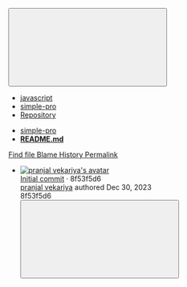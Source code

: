 








<!DOCTYPE html>
<html class="ui-light-gray with-top-bar " lang="en">
<head prefix="og: http://ogp.me/ns#">
<meta charset="utf-8">
<meta content="IE=edge" http-equiv="X-UA-Compatible">
<meta content="width=device-width, initial-scale=1" name="viewport">
<title>README.md · main · javascript / simple-pro · GitLab</title>
<script nonce="eZkh+yDtPx/Qn0kM8MxU3g==">
//<![CDATA[
window.gon={};gon.api_version="v4";gon.default_avatar_url="https://gitlab.com/assets/no_avatar-849f9c04a3a0d0cea2424ae97b27447dc64a7dbfae83c036c45b403392f0e8ba.png";gon.max_file_size=100;gon.asset_host=null;gon.webpack_public_path="/assets/webpack/";gon.relative_url_root="";gon.user_color_scheme="white";gon.markdown_surround_selection=true;gon.markdown_automatic_lists=true;gon.math_rendering_limits_enabled=true;gon.analytics_url="https://collector.prd-278964.gl-product-analytics.com";gon.analytics_id="715db59f-f350-4bfd-aef8-e7a7f0c023f0";gon.sentry_dsn="https://f5573e26de8f4293b285e556c35dfd6e@new-sentry.gitlab.net/4";gon.sentry_environment="gprd";gon.sentry_clientside_traces_sample_rate=0.05;gon.recaptcha_api_server_url="https://www.recaptcha.net/recaptcha/api.js";gon.recaptcha_sitekey="6LfAERQTAAAAAL4GYSiAMGLbcLyUIBSfPrDNJgeC";gon.gitlab_url="https://gitlab.com";gon.revision="a21f6b47dea";gon.feature_category="source_code_management";gon.gitlab_logo="/assets/gitlab_logo-2957169c8ef64c58616a1ac3f4fc626e8a35ce4eb3ed31bb0d873712f2a041a0.png";gon.secure=true;gon.sprite_icons="/assets/icons-1563760c6022424ca5187159258484be0c106b044e5e5a1b4f0be7a10cd6c90f.svg";gon.sprite_file_icons="/assets/file_icons/file_icons-7cd3d6c3b29a6d972895f36472978a4b5adb4b37f9b5d0716a380e82389f7e0e.svg";gon.emoji_sprites_css_path="/assets/emoji_sprites-e1b1ba2d7a86a445dcb1110d1b6e7dd0200ecaa993a445df77a07537dbf8f475.css";gon.gridstack_css_path="/assets/lazy_bundles/gridstack-ff1d6ec7af9347a238856714421a749ddd3be71578bfd624fe2bc7fe23f6d35b.css";gon.test_env=false;gon.disable_animations=null;gon.suggested_label_colors={"#cc338b":"Magenta-pink","#dc143c":"Crimson","#c21e56":"Rose red","#cd5b45":"Dark coral","#ed9121":"Carrot orange","#eee600":"Titanium yellow","#009966":"Green-cyan","#8fbc8f":"Dark sea green","#6699cc":"Blue-gray","#e6e6fa":"Lavender","#9400d3":"Dark violet","#330066":"Deep violet","#36454f":"Charcoal grey","#808080":"Gray"};gon.first_day_of_week=0;gon.time_display_relative=true;gon.time_display_format=0;gon.ee=true;gon.jh=false;gon.dot_com=true;gon.uf_error_prefix="UF";gon.pat_prefix="glpat-";gon.keyboard_shortcuts_enabled=true;gon.diagramsnet_url="https://embed.diagrams.net";gon.version="16.8.0-pre";gon.current_user_id=19441945;gon.current_username="pranjal-vekariya";gon.current_user_fullname="pranjal vekariya";gon.current_user_avatar_url="https://secure.gravatar.com/avatar/084126af70a058395bc7341018ad80f0?s=80\u0026d=identicon";gon.features={"usageDataApi":true,"securityAutoFix":false,"sourceEditorToolbar":false,"vscodeWebIde":true,"keyContactsManagement":true,"removeMonitorMetrics":true,"customEmoji":true,"encodingLogsTree":false,"groupUserSaml":false,"duoChatCallout":true,"blobBlameInfo":true,"highlightJsWorker":true,"explainCodeChat":false};gon.roadmap_epics_limit=1000;gon.ai={"chat":{"total_model_token":4096,"max_response_token":300,"input_content_limit":15184}};gon.subscriptions_url="https://customers.gitlab.com";gon.subscriptions_legacy_sign_in_url="https://customers.gitlab.com/customers/sign_in?legacy=true";gon.payment_form_url="https://customers.gitlab.com/payment_forms/cc_validation";gon.payment_validation_form_id="payment_method_validation";gon.licensed_features={"remoteDevelopment":true};
//]]>
</script>
<script nonce="eZkh+yDtPx/Qn0kM8MxU3g==">
//<![CDATA[
window.uploads_path = "/javascript7533051/simple-pro/uploads";



//]]>
</script>
<script nonce="eZkh+yDtPx/Qn0kM8MxU3g==">
//<![CDATA[
var gl = window.gl || {};
gl.startup_calls = {"/javascript7533051/simple-pro/-/blob/main/README.md?format=json\u0026ref_type=heads\u0026viewer=rich":{}};
gl.startup_graphql_calls = [{"query":"query getBlobInfo(\n  $projectPath: ID!\n  $filePath: String!\n  $ref: String!\n  $refType: RefType\n  $shouldFetchRawText: Boolean!\n) {\n  project(fullPath: $projectPath) {\n    __typename\n    id\n    repository {\n      __typename\n      empty\n      blobs(paths: [$filePath], ref: $ref, refType: $refType) {\n        __typename\n        nodes {\n          __typename\n          id\n          webPath\n          name\n          size\n          rawSize\n          rawTextBlob @include(if: $shouldFetchRawText)\n          fileType\n          language\n          path\n          blamePath\n          editBlobPath\n          gitpodBlobUrl\n          ideEditPath\n          forkAndEditPath\n          ideForkAndEditPath\n          codeNavigationPath\n          projectBlobPathRoot\n          forkAndViewPath\n          environmentFormattedExternalUrl\n          environmentExternalUrlForRouteMap\n          canModifyBlob\n          canCurrentUserPushToBranch\n          archived\n          storedExternally\n          externalStorage\n          externalStorageUrl\n          rawPath\n          replacePath\n          pipelineEditorPath\n          simpleViewer {\n            fileType\n            tooLarge\n            type\n            renderError\n          }\n          richViewer {\n            fileType\n            tooLarge\n            type\n            renderError\n          }\n        }\n      }\n    }\n  }\n}\n","variables":{"projectPath":"javascript7533051/simple-pro","ref":"main","refType":"HEADS","filePath":"README.md","shouldFetchRawText":false}}];

if (gl.startup_calls && window.fetch) {
  Object.keys(gl.startup_calls).forEach(apiCall => {
   gl.startup_calls[apiCall] = {
      fetchCall: fetch(apiCall, {
        // Emulate XHR for Rails AJAX request checks
        headers: {
          'X-Requested-With': 'XMLHttpRequest'
        },
        // fetch won’t send cookies in older browsers, unless you set the credentials init option.
        // We set to `same-origin` which is default value in modern browsers.
        // See https://github.com/whatwg/fetch/pull/585 for more information.
        credentials: 'same-origin'
      })
    };
  });
}
if (gl.startup_graphql_calls && window.fetch) {
  const headers = {"X-CSRF-Token":"URp68-vYpDZs6hQV9Id1imja8enhXZnv_W-T8BZs5cWj57g1c0iXV3u6ckR6G91a2ImzhdhUPOH2rjZual5GJA","x-gitlab-feature-category":"source_code_management"};
  const url = `https://gitlab.com/api/graphql`

  const opts = {
    method: "POST",
    headers: {
      "Content-Type": "application/json",
      ...headers,
    }
  };

  gl.startup_graphql_calls = gl.startup_graphql_calls.map(call => ({
    ...call,
    fetchCall: fetch(url, {
      ...opts,
      credentials: 'same-origin',
      body: JSON.stringify(call)
    })
  }))
}


//]]>
</script>

<link rel="prefetch" href="/assets/webpack/monaco.7546b41a.chunk.js">

<link rel="stylesheet" href="/assets/application-60368d072aa083a6f8e8dc7b6762a715b38d75028f86177db01a8c5abcdb7ab2.css" media="all" />
<link rel="stylesheet" href="/assets/page_bundles/tree-a5089dc5ce426c5f11ae90f6dc4a5b0be7ec204192f87d6438b0500eaf370d7c.css" media="all" /><link rel="stylesheet" href="/assets/page_bundles/projects-cc9a44858264462e84f8adf7211e8b40d69959d1fac83e72332dbca14f05bb31.css" media="all" />
<link rel="stylesheet" href="/assets/application_utilities-fae333e78367efcb57b4da3ba885d907360ec420a629cd22e8ecd5227a952c2c.css" media="all" />


<link rel="stylesheet" href="/assets/fonts-115c4704cb8c77e2fdf3fd0243eebf164e2e9b54bbab7bf6a4c14868b865ddf8.css" media="all" />
<link rel="stylesheet" href="/assets/highlight/themes/white-1b0806cb2775fab529e835804dfb351a11dd641f48d830a28b4b37882174cc0c.css" media="all" />

<script src="/assets/webpack/runtime.d374fa78.bundle.js" defer="defer" nonce="eZkh+yDtPx/Qn0kM8MxU3g=="></script>
<script src="/assets/webpack/main.4b8479e2.chunk.js" defer="defer" nonce="eZkh+yDtPx/Qn0kM8MxU3g=="></script>
<script src="/assets/webpack/tracker.98574c16.chunk.js" defer="defer" nonce="eZkh+yDtPx/Qn0kM8MxU3g=="></script>
<script src="/assets/webpack/analytics.3f7bc4c8.chunk.js" defer="defer" nonce="eZkh+yDtPx/Qn0kM8MxU3g=="></script>
<script nonce="eZkh+yDtPx/Qn0kM8MxU3g==">
//<![CDATA[
window.snowplowOptions = {"namespace":"gl","hostname":"snowplow.trx.gitlab.net","cookieDomain":".gitlab.com","appId":"gitlab","formTracking":true,"linkClickTracking":true}

gl = window.gl || {};
gl.snowplowStandardContext = {"schema":"iglu:com.gitlab/gitlab_standard/jsonschema/1-0-9","data":{"environment":"production","source":"gitlab-rails","plan":"free","extra":{},"user_id":19441945,"is_gitlab_team_member":false,"namespace_id":79906242,"project_id":53433259,"context_generated_at":"2024-01-09T14:52:01.056Z"}}
gl.snowplowPseudonymizedPageUrl = "https://gitlab.com/namespace79906242/project53433259/-/blob/:repository_path?ref_type=masked_ref_type";


//]]>
</script>
<link rel="preload" href="/assets/application_utilities-fae333e78367efcb57b4da3ba885d907360ec420a629cd22e8ecd5227a952c2c.css" as="style" type="text/css" nonce="hIS7gm20jnIDTeurfqTYDA==">
<link rel="preload" href="/assets/application-60368d072aa083a6f8e8dc7b6762a715b38d75028f86177db01a8c5abcdb7ab2.css" as="style" type="text/css" nonce="hIS7gm20jnIDTeurfqTYDA==">
<link rel="preload" href="/assets/highlight/themes/white-1b0806cb2775fab529e835804dfb351a11dd641f48d830a28b4b37882174cc0c.css" as="style" type="text/css" nonce="hIS7gm20jnIDTeurfqTYDA==">
<link crossorigin="" href="https://snowplow.trx.gitlab.net" rel="preconnect">
<link as="font" crossorigin="" href="/assets/gitlab-sans/GitLabSans-1e0a5107ea3bbd4be93e8ad2c503467e43166cd37e4293570b490e0812ede98b.woff2" rel="preload">
<link as="font" crossorigin="" href="/assets/gitlab-sans/GitLabSans-Italic-38eaf1a569a54ab28c58b92a4a8de3afb96b6ebc250cf372003a7b38151848cc.woff2" rel="preload">
<link as="font" crossorigin="" href="/assets/gitlab-mono/GitLabMono-08d2c5e8ff8fd3d2d6ec55bc7713380f8981c35f9d2df14e12b835464d6e8f23.woff2" rel="preload">
<link as="font" crossorigin="" href="/assets/gitlab-mono/GitLabMono-Italic-38e58d8df29485a20c550da1d0111e2c2169f6dcbcf894f2cd3afbdd97bcc588.woff2" rel="preload">
<link rel="preload" href="/assets/fonts-115c4704cb8c77e2fdf3fd0243eebf164e2e9b54bbab7bf6a4c14868b865ddf8.css" as="style" type="text/css" nonce="hIS7gm20jnIDTeurfqTYDA==">



<script src="/assets/webpack/sentry.c572f3c5.chunk.js" defer="defer" nonce="eZkh+yDtPx/Qn0kM8MxU3g=="></script>


<script src="/assets/webpack/commons-pages.search.show-super_sidebar.ca7df1db.chunk.js" defer="defer" nonce="eZkh+yDtPx/Qn0kM8MxU3g=="></script>
<script src="/assets/webpack/super_sidebar.8a26f87e.chunk.js" defer="defer" nonce="eZkh+yDtPx/Qn0kM8MxU3g=="></script>
<script src="/assets/webpack/commons-pages.groups.boards-pages.groups.details-pages.groups.epic_boards-pages.groups.show-pages.gr-7ebda2ba.cae91ccc.chunk.js" defer="defer" nonce="eZkh+yDtPx/Qn0kM8MxU3g=="></script>
<script src="/assets/webpack/commons-pages.admin.runners.show-pages.clusters.agents.dashboard-pages.explore.catalog-pages.groups.-bd0c1c0d.9eaa870f.chunk.js" defer="defer" nonce="eZkh+yDtPx/Qn0kM8MxU3g=="></script>
<script src="/assets/webpack/commons-pages.groups.security.policies.edit-pages.groups.security.policies.new-pages.projects.blob.s-b77fad0c.0a2a2be1.chunk.js" defer="defer" nonce="eZkh+yDtPx/Qn0kM8MxU3g=="></script>
<script src="/assets/webpack/commons-pages.admin.subscriptions.show-pages.groups.security.policies.edit-pages.groups.security.pol-6bfecbfa.51cf7905.chunk.js" defer="defer" nonce="eZkh+yDtPx/Qn0kM8MxU3g=="></script>
<script src="/assets/webpack/104.a9e833c0.chunk.js" defer="defer" nonce="eZkh+yDtPx/Qn0kM8MxU3g=="></script>
<script src="/assets/webpack/commons-pages.projects.blob.show-pages.projects.show-pages.projects.snippets.show-pages.projects.tre-c684fcf6.a173be16.chunk.js" defer="defer" nonce="eZkh+yDtPx/Qn0kM8MxU3g=="></script>
<script src="/assets/webpack/125.f116f670.chunk.js" defer="defer" nonce="eZkh+yDtPx/Qn0kM8MxU3g=="></script>
<script src="/assets/webpack/commons-pages.groups.show-pages.projects.blob.show-pages.projects.show-pages.projects.tree.show.a7d80974.chunk.js" defer="defer" nonce="eZkh+yDtPx/Qn0kM8MxU3g=="></script>
<script src="/assets/webpack/commons-pages.projects.blob.show-pages.projects.show-pages.projects.tree.show.e3c2c32c.chunk.js" defer="defer" nonce="eZkh+yDtPx/Qn0kM8MxU3g=="></script>
<script src="/assets/webpack/commons-pages.projects.blob.show-pages.projects.tree.show-treeList.8954180d.chunk.js" defer="defer" nonce="eZkh+yDtPx/Qn0kM8MxU3g=="></script>
<script src="/assets/webpack/pages.projects.blob.show.ed261b2a.chunk.js" defer="defer" nonce="eZkh+yDtPx/Qn0kM8MxU3g=="></script>
<meta content="object" property="og:type">
<meta content="GitLab" property="og:site_name">
<meta content="README.md · main · javascript / simple-pro · GitLab" property="og:title">
<meta content="GitLab.com" property="og:description">
<meta content="https://gitlab.com/assets/twitter_card-570ddb06edf56a2312253c5872489847a0f385112ddbcd71ccfa1570febab5d2.jpg" property="og:image">
<meta content="64" property="og:image:width">
<meta content="64" property="og:image:height">
<meta content="https://gitlab.com/javascript7533051/simple-pro/-/blob/main/README.md?ref_type=heads" property="og:url">
<meta content="summary" property="twitter:card">
<meta content="README.md · main · javascript / simple-pro · GitLab" property="twitter:title">
<meta content="GitLab.com" property="twitter:description">
<meta content="https://gitlab.com/assets/twitter_card-570ddb06edf56a2312253c5872489847a0f385112ddbcd71ccfa1570febab5d2.jpg" property="twitter:image">

<meta name="csrf-param" content="authenticity_token" />
<meta name="csrf-token" content="z5EmY9kho5HcdoQruIK0ErfV3ckDTKnQdEM0N0dg-MU9bOSlQbGQ8Msm4no2HhzCB4afpTpFDN5_gpGpO1JbJA" />
<meta name="csp-nonce" content="eZkh+yDtPx/Qn0kM8MxU3g==" />
<meta name="action-cable-url" content="/-/cable" />
<link href="/-/manifest.json" rel="manifest">
<link rel="icon" type="image/png" href="/assets/favicon-72a2cad5025aa931d6ea56c3201d1f18e68a8cd39788c7c80d5b2b82aa5143ef.png" id="favicon" data-original-href="/assets/favicon-72a2cad5025aa931d6ea56c3201d1f18e68a8cd39788c7c80d5b2b82aa5143ef.png" />
<link rel="apple-touch-icon" type="image/x-icon" href="/assets/apple-touch-icon-b049d4bc0dd9626f31db825d61880737befc7835982586d015bded10b4435460.png" />
<link href="/search/opensearch.xml" rel="search" title="Search GitLab" type="application/opensearchdescription+xml">




<meta content="GitLab.com" name="description">
<meta content="#ececef" name="theme-color">
</head>

<body class="tab-width-8 gl-browser-chrome gl-platform-windows" data-find-file="/javascript7533051/simple-pro/-/find_file/main?ref_type=heads" data-group="javascript7533051" data-group-full-path="javascript7533051" data-namespace-id="79906242" data-page="projects:blob:show" data-page-type-id="main/README.md" data-project="simple-pro" data-project-id="53433259">

<script nonce="eZkh+yDtPx/Qn0kM8MxU3g==">
//<![CDATA[
gl = window.gl || {};
gl.client = {"isChrome":true,"isWindows":true};


//]]>
</script>



<div class="layout-page page-with-super-sidebar">
<aside class="js-super-sidebar super-sidebar super-sidebar-loading" data-command-palette="{&quot;project_files_url&quot;:&quot;/javascript7533051/simple-pro/-/files/main?format=json&quot;,&quot;project_blob_url&quot;:&quot;/javascript7533051/simple-pro/-/blob/main&quot;}" data-force-desktop-expanded-sidebar="" data-root-path="/" data-sidebar="{&quot;is_logged_in&quot;:true,&quot;context_switcher_links&quot;:[{&quot;title&quot;:&quot;Your work&quot;,&quot;link&quot;:&quot;/&quot;,&quot;icon&quot;:&quot;work&quot;},{&quot;title&quot;:&quot;Explore&quot;,&quot;link&quot;:&quot;/explore&quot;,&quot;icon&quot;:&quot;compass&quot;},{&quot;title&quot;:&quot;Profile&quot;,&quot;link&quot;:&quot;/-/profile&quot;,&quot;icon&quot;:&quot;profile&quot;},{&quot;title&quot;:&quot;Preferences&quot;,&quot;link&quot;:&quot;/-/profile/preferences&quot;,&quot;icon&quot;:&quot;preferences&quot;}],&quot;current_menu_items&quot;:[{&quot;id&quot;:&quot;project_overview&quot;,&quot;title&quot;:&quot;simple-pro&quot;,&quot;icon&quot;:null,&quot;avatar&quot;:null,&quot;entity_id&quot;:53433259,&quot;link&quot;:&quot;/javascript7533051/simple-pro&quot;,&quot;pill_count&quot;:null,&quot;link_classes&quot;:&quot;shortcuts-project&quot;,&quot;is_active&quot;:false},{&quot;id&quot;:&quot;learn_gitlab&quot;,&quot;title&quot;:&quot;Learn GitLab&quot;,&quot;icon&quot;:&quot;bulb&quot;,&quot;avatar&quot;:null,&quot;entity_id&quot;:null,&quot;link&quot;:&quot;/javascript7533051/simple-pro/-/learn_gitlab&quot;,&quot;pill_count&quot;:&quot;17%&quot;,&quot;link_classes&quot;:null,&quot;is_active&quot;:false},{&quot;id&quot;:&quot;manage_menu&quot;,&quot;title&quot;:&quot;Manage&quot;,&quot;icon&quot;:&quot;users&quot;,&quot;avatar&quot;:null,&quot;avatar_shape&quot;:&quot;rect&quot;,&quot;entity_id&quot;:null,&quot;link&quot;:&quot;/javascript7533051/simple-pro/activity&quot;,&quot;is_active&quot;:false,&quot;pill_count&quot;:null,&quot;items&quot;:[{&quot;id&quot;:&quot;activity&quot;,&quot;title&quot;:&quot;Activity&quot;,&quot;icon&quot;:null,&quot;avatar&quot;:null,&quot;entity_id&quot;:null,&quot;link&quot;:&quot;/javascript7533051/simple-pro/activity&quot;,&quot;pill_count&quot;:null,&quot;link_classes&quot;:&quot;shortcuts-project-activity&quot;,&quot;is_active&quot;:false},{&quot;id&quot;:&quot;members&quot;,&quot;title&quot;:&quot;Members&quot;,&quot;icon&quot;:null,&quot;avatar&quot;:null,&quot;entity_id&quot;:null,&quot;link&quot;:&quot;/javascript7533051/simple-pro/-/project_members&quot;,&quot;pill_count&quot;:null,&quot;link_classes&quot;:null,&quot;is_active&quot;:false},{&quot;id&quot;:&quot;labels&quot;,&quot;title&quot;:&quot;Labels&quot;,&quot;icon&quot;:null,&quot;avatar&quot;:null,&quot;entity_id&quot;:null,&quot;link&quot;:&quot;/javascript7533051/simple-pro/-/labels&quot;,&quot;pill_count&quot;:null,&quot;link_classes&quot;:null,&quot;is_active&quot;:false}],&quot;separated&quot;:false},{&quot;id&quot;:&quot;plan_menu&quot;,&quot;title&quot;:&quot;Plan&quot;,&quot;icon&quot;:&quot;planning&quot;,&quot;avatar&quot;:null,&quot;avatar_shape&quot;:&quot;rect&quot;,&quot;entity_id&quot;:null,&quot;link&quot;:&quot;/javascript7533051/simple-pro/-/issues&quot;,&quot;is_active&quot;:false,&quot;pill_count&quot;:null,&quot;items&quot;:[{&quot;id&quot;:&quot;project_issue_list&quot;,&quot;title&quot;:&quot;Issues&quot;,&quot;icon&quot;:null,&quot;avatar&quot;:null,&quot;entity_id&quot;:null,&quot;link&quot;:&quot;/javascript7533051/simple-pro/-/issues&quot;,&quot;pill_count&quot;:&quot;0&quot;,&quot;link_classes&quot;:&quot;shortcuts-issues has-sub-items&quot;,&quot;is_active&quot;:false},{&quot;id&quot;:&quot;boards&quot;,&quot;title&quot;:&quot;Issue boards&quot;,&quot;icon&quot;:null,&quot;avatar&quot;:null,&quot;entity_id&quot;:null,&quot;link&quot;:&quot;/javascript7533051/simple-pro/-/boards&quot;,&quot;pill_count&quot;:null,&quot;link_classes&quot;:&quot;shortcuts-issue-boards&quot;,&quot;is_active&quot;:false},{&quot;id&quot;:&quot;milestones&quot;,&quot;title&quot;:&quot;Milestones&quot;,&quot;icon&quot;:null,&quot;avatar&quot;:null,&quot;entity_id&quot;:null,&quot;link&quot;:&quot;/javascript7533051/simple-pro/-/milestones&quot;,&quot;pill_count&quot;:null,&quot;link_classes&quot;:null,&quot;is_active&quot;:false},{&quot;id&quot;:&quot;project_wiki&quot;,&quot;title&quot;:&quot;Wiki&quot;,&quot;icon&quot;:null,&quot;avatar&quot;:null,&quot;entity_id&quot;:null,&quot;link&quot;:&quot;/javascript7533051/simple-pro/-/wikis/home&quot;,&quot;pill_count&quot;:null,&quot;link_classes&quot;:&quot;shortcuts-wiki&quot;,&quot;is_active&quot;:false}],&quot;separated&quot;:false},{&quot;id&quot;:&quot;code_menu&quot;,&quot;title&quot;:&quot;Code&quot;,&quot;icon&quot;:&quot;code&quot;,&quot;avatar&quot;:null,&quot;avatar_shape&quot;:&quot;rect&quot;,&quot;entity_id&quot;:null,&quot;link&quot;:&quot;/javascript7533051/simple-pro/-/merge_requests&quot;,&quot;is_active&quot;:true,&quot;pill_count&quot;:null,&quot;items&quot;:[{&quot;id&quot;:&quot;project_merge_request_list&quot;,&quot;title&quot;:&quot;Merge requests&quot;,&quot;icon&quot;:null,&quot;avatar&quot;:null,&quot;entity_id&quot;:null,&quot;link&quot;:&quot;/javascript7533051/simple-pro/-/merge_requests&quot;,&quot;pill_count&quot;:&quot;0&quot;,&quot;link_classes&quot;:&quot;shortcuts-merge_requests&quot;,&quot;is_active&quot;:false},{&quot;id&quot;:&quot;files&quot;,&quot;title&quot;:&quot;Repository&quot;,&quot;icon&quot;:null,&quot;avatar&quot;:null,&quot;entity_id&quot;:null,&quot;link&quot;:&quot;/javascript7533051/simple-pro/-/tree/main&quot;,&quot;pill_count&quot;:null,&quot;link_classes&quot;:&quot;shortcuts-tree&quot;,&quot;is_active&quot;:true},{&quot;id&quot;:&quot;branches&quot;,&quot;title&quot;:&quot;Branches&quot;,&quot;icon&quot;:null,&quot;avatar&quot;:null,&quot;entity_id&quot;:null,&quot;link&quot;:&quot;/javascript7533051/simple-pro/-/branches&quot;,&quot;pill_count&quot;:null,&quot;link_classes&quot;:null,&quot;is_active&quot;:false},{&quot;id&quot;:&quot;commits&quot;,&quot;title&quot;:&quot;Commits&quot;,&quot;icon&quot;:null,&quot;avatar&quot;:null,&quot;entity_id&quot;:null,&quot;link&quot;:&quot;/javascript7533051/simple-pro/-/commits/main?ref_type=heads&quot;,&quot;pill_count&quot;:null,&quot;link_classes&quot;:&quot;shortcuts-commits&quot;,&quot;is_active&quot;:false},{&quot;id&quot;:&quot;tags&quot;,&quot;title&quot;:&quot;Tags&quot;,&quot;icon&quot;:null,&quot;avatar&quot;:null,&quot;entity_id&quot;:null,&quot;link&quot;:&quot;/javascript7533051/simple-pro/-/tags&quot;,&quot;pill_count&quot;:null,&quot;link_classes&quot;:null,&quot;is_active&quot;:false},{&quot;id&quot;:&quot;graphs&quot;,&quot;title&quot;:&quot;Repository graph&quot;,&quot;icon&quot;:null,&quot;avatar&quot;:null,&quot;entity_id&quot;:null,&quot;link&quot;:&quot;/javascript7533051/simple-pro/-/network/main?ref_type=heads&quot;,&quot;pill_count&quot;:null,&quot;link_classes&quot;:&quot;shortcuts-network&quot;,&quot;is_active&quot;:false},{&quot;id&quot;:&quot;compare&quot;,&quot;title&quot;:&quot;Compare revisions&quot;,&quot;icon&quot;:null,&quot;avatar&quot;:null,&quot;entity_id&quot;:null,&quot;link&quot;:&quot;/javascript7533051/simple-pro/-/compare?from=main\u0026to=main&quot;,&quot;pill_count&quot;:null,&quot;link_classes&quot;:null,&quot;is_active&quot;:false},{&quot;id&quot;:&quot;project_snippets&quot;,&quot;title&quot;:&quot;Snippets&quot;,&quot;icon&quot;:null,&quot;avatar&quot;:null,&quot;entity_id&quot;:null,&quot;link&quot;:&quot;/javascript7533051/simple-pro/-/snippets&quot;,&quot;pill_count&quot;:null,&quot;link_classes&quot;:&quot;shortcuts-snippets&quot;,&quot;is_active&quot;:false}],&quot;separated&quot;:false},{&quot;id&quot;:&quot;build_menu&quot;,&quot;title&quot;:&quot;Build&quot;,&quot;icon&quot;:&quot;rocket&quot;,&quot;avatar&quot;:null,&quot;avatar_shape&quot;:&quot;rect&quot;,&quot;entity_id&quot;:null,&quot;link&quot;:&quot;/javascript7533051/simple-pro/-/pipelines&quot;,&quot;is_active&quot;:false,&quot;pill_count&quot;:null,&quot;items&quot;:[{&quot;id&quot;:&quot;pipelines&quot;,&quot;title&quot;:&quot;Pipelines&quot;,&quot;icon&quot;:null,&quot;avatar&quot;:null,&quot;entity_id&quot;:null,&quot;link&quot;:&quot;/javascript7533051/simple-pro/-/pipelines&quot;,&quot;pill_count&quot;:null,&quot;link_classes&quot;:&quot;shortcuts-pipelines&quot;,&quot;is_active&quot;:false},{&quot;id&quot;:&quot;jobs&quot;,&quot;title&quot;:&quot;Jobs&quot;,&quot;icon&quot;:null,&quot;avatar&quot;:null,&quot;entity_id&quot;:null,&quot;link&quot;:&quot;/javascript7533051/simple-pro/-/jobs&quot;,&quot;pill_count&quot;:null,&quot;link_classes&quot;:&quot;shortcuts-builds&quot;,&quot;is_active&quot;:false},{&quot;id&quot;:&quot;pipelines_editor&quot;,&quot;title&quot;:&quot;Pipeline editor&quot;,&quot;icon&quot;:null,&quot;avatar&quot;:null,&quot;entity_id&quot;:null,&quot;link&quot;:&quot;/javascript7533051/simple-pro/-/ci/editor?branch_name=main&quot;,&quot;pill_count&quot;:null,&quot;link_classes&quot;:null,&quot;is_active&quot;:false},{&quot;id&quot;:&quot;pipeline_schedules&quot;,&quot;title&quot;:&quot;Pipeline schedules&quot;,&quot;icon&quot;:null,&quot;avatar&quot;:null,&quot;entity_id&quot;:null,&quot;link&quot;:&quot;/javascript7533051/simple-pro/-/pipeline_schedules&quot;,&quot;pill_count&quot;:null,&quot;link_classes&quot;:&quot;shortcuts-builds&quot;,&quot;is_active&quot;:false},{&quot;id&quot;:&quot;artifacts&quot;,&quot;title&quot;:&quot;Artifacts&quot;,&quot;icon&quot;:null,&quot;avatar&quot;:null,&quot;entity_id&quot;:null,&quot;link&quot;:&quot;/javascript7533051/simple-pro/-/artifacts&quot;,&quot;pill_count&quot;:null,&quot;link_classes&quot;:&quot;shortcuts-builds&quot;,&quot;is_active&quot;:false}],&quot;separated&quot;:false},{&quot;id&quot;:&quot;secure_menu&quot;,&quot;title&quot;:&quot;Secure&quot;,&quot;icon&quot;:&quot;shield&quot;,&quot;avatar&quot;:null,&quot;avatar_shape&quot;:&quot;rect&quot;,&quot;entity_id&quot;:null,&quot;link&quot;:&quot;/javascript7533051/simple-pro/-/security/discover&quot;,&quot;is_active&quot;:false,&quot;pill_count&quot;:null,&quot;items&quot;:[{&quot;id&quot;:&quot;discover_project_security&quot;,&quot;title&quot;:&quot;Security capabilities&quot;,&quot;icon&quot;:null,&quot;avatar&quot;:null,&quot;entity_id&quot;:null,&quot;link&quot;:&quot;/javascript7533051/simple-pro/-/security/discover&quot;,&quot;pill_count&quot;:null,&quot;link_classes&quot;:null,&quot;is_active&quot;:false},{&quot;id&quot;:&quot;audit_events&quot;,&quot;title&quot;:&quot;Audit events&quot;,&quot;icon&quot;:null,&quot;avatar&quot;:null,&quot;entity_id&quot;:null,&quot;link&quot;:&quot;/javascript7533051/simple-pro/-/audit_events&quot;,&quot;pill_count&quot;:null,&quot;link_classes&quot;:null,&quot;is_active&quot;:false},{&quot;id&quot;:&quot;configuration&quot;,&quot;title&quot;:&quot;Security configuration&quot;,&quot;icon&quot;:null,&quot;avatar&quot;:null,&quot;entity_id&quot;:null,&quot;link&quot;:&quot;/javascript7533051/simple-pro/-/security/configuration&quot;,&quot;pill_count&quot;:null,&quot;link_classes&quot;:null,&quot;is_active&quot;:false}],&quot;separated&quot;:false},{&quot;id&quot;:&quot;deploy_menu&quot;,&quot;title&quot;:&quot;Deploy&quot;,&quot;icon&quot;:&quot;deployments&quot;,&quot;avatar&quot;:null,&quot;avatar_shape&quot;:&quot;rect&quot;,&quot;entity_id&quot;:null,&quot;link&quot;:&quot;/javascript7533051/simple-pro/-/releases&quot;,&quot;is_active&quot;:false,&quot;pill_count&quot;:null,&quot;items&quot;:[{&quot;id&quot;:&quot;releases&quot;,&quot;title&quot;:&quot;Releases&quot;,&quot;icon&quot;:null,&quot;avatar&quot;:null,&quot;entity_id&quot;:null,&quot;link&quot;:&quot;/javascript7533051/simple-pro/-/releases&quot;,&quot;pill_count&quot;:null,&quot;link_classes&quot;:&quot;shortcuts-deployments-releases&quot;,&quot;is_active&quot;:false},{&quot;id&quot;:&quot;feature_flags&quot;,&quot;title&quot;:&quot;Feature flags&quot;,&quot;icon&quot;:null,&quot;avatar&quot;:null,&quot;entity_id&quot;:null,&quot;link&quot;:&quot;/javascript7533051/simple-pro/-/feature_flags&quot;,&quot;pill_count&quot;:null,&quot;link_classes&quot;:&quot;shortcuts-feature-flags&quot;,&quot;is_active&quot;:false},{&quot;id&quot;:&quot;packages_registry&quot;,&quot;title&quot;:&quot;Package Registry&quot;,&quot;icon&quot;:null,&quot;avatar&quot;:null,&quot;entity_id&quot;:null,&quot;link&quot;:&quot;/javascript7533051/simple-pro/-/packages&quot;,&quot;pill_count&quot;:null,&quot;link_classes&quot;:&quot;shortcuts-container-registry&quot;,&quot;is_active&quot;:false},{&quot;id&quot;:&quot;container_registry&quot;,&quot;title&quot;:&quot;Container Registry&quot;,&quot;icon&quot;:null,&quot;avatar&quot;:null,&quot;entity_id&quot;:null,&quot;link&quot;:&quot;/javascript7533051/simple-pro/container_registry&quot;,&quot;pill_count&quot;:null,&quot;link_classes&quot;:null,&quot;is_active&quot;:false},{&quot;id&quot;:&quot;pages&quot;,&quot;title&quot;:&quot;Pages&quot;,&quot;icon&quot;:null,&quot;avatar&quot;:null,&quot;entity_id&quot;:null,&quot;link&quot;:&quot;/javascript7533051/simple-pro/pages&quot;,&quot;pill_count&quot;:null,&quot;link_classes&quot;:null,&quot;is_active&quot;:false}],&quot;separated&quot;:false},{&quot;id&quot;:&quot;operations_menu&quot;,&quot;title&quot;:&quot;Operate&quot;,&quot;icon&quot;:&quot;cloud-pod&quot;,&quot;avatar&quot;:null,&quot;avatar_shape&quot;:&quot;rect&quot;,&quot;entity_id&quot;:null,&quot;link&quot;:&quot;/javascript7533051/simple-pro/-/environments&quot;,&quot;is_active&quot;:false,&quot;pill_count&quot;:null,&quot;items&quot;:[{&quot;id&quot;:&quot;environments&quot;,&quot;title&quot;:&quot;Environments&quot;,&quot;icon&quot;:null,&quot;avatar&quot;:null,&quot;entity_id&quot;:null,&quot;link&quot;:&quot;/javascript7533051/simple-pro/-/environments&quot;,&quot;pill_count&quot;:null,&quot;link_classes&quot;:&quot;shortcuts-environments&quot;,&quot;is_active&quot;:false},{&quot;id&quot;:&quot;kubernetes&quot;,&quot;title&quot;:&quot;Kubernetes clusters&quot;,&quot;icon&quot;:null,&quot;avatar&quot;:null,&quot;entity_id&quot;:null,&quot;link&quot;:&quot;/javascript7533051/simple-pro/-/clusters&quot;,&quot;pill_count&quot;:null,&quot;link_classes&quot;:&quot;shortcuts-kubernetes&quot;,&quot;is_active&quot;:false},{&quot;id&quot;:&quot;terraform_states&quot;,&quot;title&quot;:&quot;Terraform states&quot;,&quot;icon&quot;:null,&quot;avatar&quot;:null,&quot;entity_id&quot;:null,&quot;link&quot;:&quot;/javascript7533051/simple-pro/-/terraform&quot;,&quot;pill_count&quot;:null,&quot;link_classes&quot;:null,&quot;is_active&quot;:false},{&quot;id&quot;:&quot;infrastructure_registry&quot;,&quot;title&quot;:&quot;Terraform modules&quot;,&quot;icon&quot;:null,&quot;avatar&quot;:null,&quot;entity_id&quot;:null,&quot;link&quot;:&quot;/javascript7533051/simple-pro/-/infrastructure_registry&quot;,&quot;pill_count&quot;:null,&quot;link_classes&quot;:null,&quot;is_active&quot;:false},{&quot;id&quot;:&quot;google_cloud&quot;,&quot;title&quot;:&quot;Google Cloud&quot;,&quot;icon&quot;:null,&quot;avatar&quot;:null,&quot;entity_id&quot;:null,&quot;link&quot;:&quot;/javascript7533051/simple-pro/-/google_cloud/configuration&quot;,&quot;pill_count&quot;:null,&quot;link_classes&quot;:null,&quot;is_active&quot;:false}],&quot;separated&quot;:false},{&quot;id&quot;:&quot;monitor_menu&quot;,&quot;title&quot;:&quot;Monitor&quot;,&quot;icon&quot;:&quot;monitor&quot;,&quot;avatar&quot;:null,&quot;avatar_shape&quot;:&quot;rect&quot;,&quot;entity_id&quot;:null,&quot;link&quot;:&quot;/javascript7533051/simple-pro/-/error_tracking&quot;,&quot;is_active&quot;:false,&quot;pill_count&quot;:null,&quot;items&quot;:[{&quot;id&quot;:&quot;error_tracking&quot;,&quot;title&quot;:&quot;Error Tracking&quot;,&quot;icon&quot;:null,&quot;avatar&quot;:null,&quot;entity_id&quot;:null,&quot;link&quot;:&quot;/javascript7533051/simple-pro/-/error_tracking&quot;,&quot;pill_count&quot;:null,&quot;link_classes&quot;:null,&quot;is_active&quot;:false},{&quot;id&quot;:&quot;alert_management&quot;,&quot;title&quot;:&quot;Alerts&quot;,&quot;icon&quot;:null,&quot;avatar&quot;:null,&quot;entity_id&quot;:null,&quot;link&quot;:&quot;/javascript7533051/simple-pro/-/alert_management&quot;,&quot;pill_count&quot;:null,&quot;link_classes&quot;:null,&quot;is_active&quot;:false},{&quot;id&quot;:&quot;incidents&quot;,&quot;title&quot;:&quot;Incidents&quot;,&quot;icon&quot;:null,&quot;avatar&quot;:null,&quot;entity_id&quot;:null,&quot;link&quot;:&quot;/javascript7533051/simple-pro/-/incidents&quot;,&quot;pill_count&quot;:null,&quot;link_classes&quot;:null,&quot;is_active&quot;:false},{&quot;id&quot;:&quot;service_desk&quot;,&quot;title&quot;:&quot;Service Desk&quot;,&quot;icon&quot;:null,&quot;avatar&quot;:null,&quot;entity_id&quot;:null,&quot;link&quot;:&quot;/javascript7533051/simple-pro/-/issues/service_desk&quot;,&quot;pill_count&quot;:null,&quot;link_classes&quot;:null,&quot;is_active&quot;:false}],&quot;separated&quot;:false},{&quot;id&quot;:&quot;analyze_menu&quot;,&quot;title&quot;:&quot;Analyze&quot;,&quot;icon&quot;:&quot;chart&quot;,&quot;avatar&quot;:null,&quot;avatar_shape&quot;:&quot;rect&quot;,&quot;entity_id&quot;:null,&quot;link&quot;:&quot;/javascript7533051/simple-pro/-/value_stream_analytics&quot;,&quot;is_active&quot;:false,&quot;pill_count&quot;:null,&quot;items&quot;:[{&quot;id&quot;:&quot;cycle_analytics&quot;,&quot;title&quot;:&quot;Value stream analytics&quot;,&quot;icon&quot;:null,&quot;avatar&quot;:null,&quot;entity_id&quot;:null,&quot;link&quot;:&quot;/javascript7533051/simple-pro/-/value_stream_analytics&quot;,&quot;pill_count&quot;:null,&quot;link_classes&quot;:&quot;shortcuts-project-cycle-analytics&quot;,&quot;is_active&quot;:false},{&quot;id&quot;:&quot;contributors&quot;,&quot;title&quot;:&quot;Contributor analytics&quot;,&quot;icon&quot;:null,&quot;avatar&quot;:null,&quot;entity_id&quot;:null,&quot;link&quot;:&quot;/javascript7533051/simple-pro/-/graphs/main?ref_type=heads&quot;,&quot;pill_count&quot;:null,&quot;link_classes&quot;:null,&quot;is_active&quot;:false},{&quot;id&quot;:&quot;ci_cd_analytics&quot;,&quot;title&quot;:&quot;CI/CD analytics&quot;,&quot;icon&quot;:null,&quot;avatar&quot;:null,&quot;entity_id&quot;:null,&quot;link&quot;:&quot;/javascript7533051/simple-pro/-/pipelines/charts&quot;,&quot;pill_count&quot;:null,&quot;link_classes&quot;:null,&quot;is_active&quot;:false},{&quot;id&quot;:&quot;repository_analytics&quot;,&quot;title&quot;:&quot;Repository analytics&quot;,&quot;icon&quot;:null,&quot;avatar&quot;:null,&quot;entity_id&quot;:null,&quot;link&quot;:&quot;/javascript7533051/simple-pro/-/graphs/main/charts&quot;,&quot;pill_count&quot;:null,&quot;link_classes&quot;:&quot;shortcuts-repository-charts&quot;,&quot;is_active&quot;:false},{&quot;id&quot;:&quot;model_experiments&quot;,&quot;title&quot;:&quot;Model experiments&quot;,&quot;icon&quot;:null,&quot;avatar&quot;:null,&quot;entity_id&quot;:null,&quot;link&quot;:&quot;/javascript7533051/simple-pro/-/ml/experiments&quot;,&quot;pill_count&quot;:null,&quot;link_classes&quot;:null,&quot;is_active&quot;:false}],&quot;separated&quot;:false},{&quot;id&quot;:&quot;settings_menu&quot;,&quot;title&quot;:&quot;Settings&quot;,&quot;icon&quot;:&quot;settings&quot;,&quot;avatar&quot;:null,&quot;avatar_shape&quot;:&quot;rect&quot;,&quot;entity_id&quot;:null,&quot;link&quot;:&quot;/javascript7533051/simple-pro/edit&quot;,&quot;is_active&quot;:false,&quot;pill_count&quot;:null,&quot;items&quot;:[{&quot;id&quot;:&quot;general&quot;,&quot;title&quot;:&quot;General&quot;,&quot;icon&quot;:null,&quot;avatar&quot;:null,&quot;entity_id&quot;:null,&quot;link&quot;:&quot;/javascript7533051/simple-pro/edit&quot;,&quot;pill_count&quot;:null,&quot;link_classes&quot;:null,&quot;is_active&quot;:false},{&quot;id&quot;:&quot;integrations&quot;,&quot;title&quot;:&quot;Integrations&quot;,&quot;icon&quot;:null,&quot;avatar&quot;:null,&quot;entity_id&quot;:null,&quot;link&quot;:&quot;/javascript7533051/simple-pro/-/settings/integrations&quot;,&quot;pill_count&quot;:null,&quot;link_classes&quot;:null,&quot;is_active&quot;:false},{&quot;id&quot;:&quot;webhooks&quot;,&quot;title&quot;:&quot;Webhooks&quot;,&quot;icon&quot;:null,&quot;avatar&quot;:null,&quot;entity_id&quot;:null,&quot;link&quot;:&quot;/javascript7533051/simple-pro/-/hooks&quot;,&quot;pill_count&quot;:null,&quot;link_classes&quot;:null,&quot;is_active&quot;:false},{&quot;id&quot;:&quot;access_tokens&quot;,&quot;title&quot;:&quot;Access Tokens&quot;,&quot;icon&quot;:null,&quot;avatar&quot;:null,&quot;entity_id&quot;:null,&quot;link&quot;:&quot;/javascript7533051/simple-pro/-/settings/access_tokens&quot;,&quot;pill_count&quot;:null,&quot;link_classes&quot;:null,&quot;is_active&quot;:false},{&quot;id&quot;:&quot;repository&quot;,&quot;title&quot;:&quot;Repository&quot;,&quot;icon&quot;:null,&quot;avatar&quot;:null,&quot;entity_id&quot;:null,&quot;link&quot;:&quot;/javascript7533051/simple-pro/-/settings/repository&quot;,&quot;pill_count&quot;:null,&quot;link_classes&quot;:null,&quot;is_active&quot;:false},{&quot;id&quot;:&quot;merge_request_settings&quot;,&quot;title&quot;:&quot;Merge requests&quot;,&quot;icon&quot;:null,&quot;avatar&quot;:null,&quot;entity_id&quot;:null,&quot;link&quot;:&quot;/javascript7533051/simple-pro/-/settings/merge_requests&quot;,&quot;pill_count&quot;:null,&quot;link_classes&quot;:null,&quot;is_active&quot;:false},{&quot;id&quot;:&quot;ci_cd&quot;,&quot;title&quot;:&quot;CI/CD&quot;,&quot;icon&quot;:null,&quot;avatar&quot;:null,&quot;entity_id&quot;:null,&quot;link&quot;:&quot;/javascript7533051/simple-pro/-/settings/ci_cd&quot;,&quot;pill_count&quot;:null,&quot;link_classes&quot;:null,&quot;is_active&quot;:false},{&quot;id&quot;:&quot;packages_and_registries&quot;,&quot;title&quot;:&quot;Packages and registries&quot;,&quot;icon&quot;:null,&quot;avatar&quot;:null,&quot;entity_id&quot;:null,&quot;link&quot;:&quot;/javascript7533051/simple-pro/-/settings/packages_and_registries&quot;,&quot;pill_count&quot;:null,&quot;link_classes&quot;:null,&quot;is_active&quot;:false},{&quot;id&quot;:&quot;monitor&quot;,&quot;title&quot;:&quot;Monitor&quot;,&quot;icon&quot;:null,&quot;avatar&quot;:null,&quot;entity_id&quot;:null,&quot;link&quot;:&quot;/javascript7533051/simple-pro/-/settings/operations&quot;,&quot;pill_count&quot;:null,&quot;link_classes&quot;:null,&quot;is_active&quot;:false},{&quot;id&quot;:&quot;analytics&quot;,&quot;title&quot;:&quot;Analytics&quot;,&quot;icon&quot;:null,&quot;avatar&quot;:null,&quot;entity_id&quot;:null,&quot;link&quot;:&quot;/javascript7533051/simple-pro/-/settings/analytics&quot;,&quot;pill_count&quot;:null,&quot;link_classes&quot;:null,&quot;is_active&quot;:false},{&quot;id&quot;:&quot;usage_quotas&quot;,&quot;title&quot;:&quot;Usage Quotas&quot;,&quot;icon&quot;:null,&quot;avatar&quot;:null,&quot;entity_id&quot;:null,&quot;link&quot;:&quot;/javascript7533051/simple-pro/-/usage_quotas&quot;,&quot;pill_count&quot;:null,&quot;link_classes&quot;:null,&quot;is_active&quot;:false}],&quot;separated&quot;:true}],&quot;current_context_header&quot;:&quot;Project&quot;,&quot;support_path&quot;:&quot;https://about.gitlab.com/get-help/&quot;,&quot;display_whats_new&quot;:true,&quot;whats_new_most_recent_release_items_count&quot;:4,&quot;whats_new_version_digest&quot;:&quot;9a80cbde0c0fd67d411980e9d12a6f2bbec7cc5f5bb2125ad7afad55edf570e3&quot;,&quot;show_version_check&quot;:false,&quot;gitlab_version&quot;:{&quot;major&quot;:16,&quot;minor&quot;:8,&quot;patch&quot;:0,&quot;suffix_s&quot;:&quot;&quot;},&quot;gitlab_version_check&quot;:null,&quot;search&quot;:{&quot;search_path&quot;:&quot;/search&quot;,&quot;issues_path&quot;:&quot;/dashboard/issues&quot;,&quot;mr_path&quot;:&quot;/dashboard/merge_requests&quot;,&quot;autocomplete_path&quot;:&quot;/search/autocomplete&quot;,&quot;search_context&quot;:{&quot;group&quot;:{&quot;id&quot;:79906242,&quot;name&quot;:&quot;javascript&quot;,&quot;full_name&quot;:&quot;javascript&quot;},&quot;group_metadata&quot;:{&quot;issues_path&quot;:&quot;/groups/javascript7533051/-/issues&quot;,&quot;mr_path&quot;:&quot;/groups/javascript7533051/-/merge_requests&quot;},&quot;project&quot;:{&quot;id&quot;:53433259,&quot;name&quot;:&quot;simple-pro&quot;},&quot;project_metadata&quot;:{&quot;mr_path&quot;:&quot;/javascript7533051/simple-pro/-/merge_requests&quot;,&quot;issues_path&quot;:&quot;/javascript7533051/simple-pro/-/issues&quot;},&quot;code_search&quot;:true,&quot;ref&quot;:&quot;main&quot;,&quot;scope&quot;:null,&quot;for_snippets&quot;:null}},&quot;panel_type&quot;:&quot;project&quot;,&quot;shortcut_links&quot;:[{&quot;title&quot;:&quot;Milestones&quot;,&quot;href&quot;:&quot;/dashboard/milestones&quot;,&quot;css_class&quot;:&quot;dashboard-shortcuts-milestones&quot;},{&quot;title&quot;:&quot;Snippets&quot;,&quot;href&quot;:&quot;/dashboard/snippets&quot;,&quot;css_class&quot;:&quot;dashboard-shortcuts-snippets&quot;},{&quot;title&quot;:&quot;Activity&quot;,&quot;href&quot;:&quot;/dashboard/activity&quot;,&quot;css_class&quot;:&quot;dashboard-shortcuts-activity&quot;},{&quot;title&quot;:&quot;Groups&quot;,&quot;href&quot;:&quot;/dashboard/groups&quot;,&quot;css_class&quot;:&quot;dashboard-shortcuts-groups&quot;},{&quot;title&quot;:&quot;Projects&quot;,&quot;href&quot;:&quot;/dashboard/projects&quot;,&quot;css_class&quot;:&quot;dashboard-shortcuts-projects&quot;},{&quot;title&quot;:&quot;Create a new issue&quot;,&quot;href&quot;:&quot;/javascript7533051/simple-pro/-/issues/new&quot;,&quot;css_class&quot;:&quot;shortcuts-new-issue&quot;}],&quot;is_admin&quot;:false,&quot;name&quot;:&quot;pranjal vekariya&quot;,&quot;username&quot;:&quot;pranjal-vekariya&quot;,&quot;admin_url&quot;:&quot;https://gitlab.com/admin&quot;,&quot;admin_mode&quot;:{&quot;admin_mode_feature_enabled&quot;:false,&quot;admin_mode_active&quot;:false,&quot;enter_admin_mode_url&quot;:&quot;/admin/session/new&quot;,&quot;leave_admin_mode_url&quot;:&quot;/admin/session/destroy&quot;,&quot;user_is_admin&quot;:false},&quot;avatar_url&quot;:&quot;https://secure.gravatar.com/avatar/084126af70a058395bc7341018ad80f0?s=80\u0026d=identicon&quot;,&quot;has_link_to_profile&quot;:true,&quot;link_to_profile&quot;:&quot;/pranjal-vekariya&quot;,&quot;logo_url&quot;:null,&quot;status&quot;:{&quot;can_update&quot;:true,&quot;busy&quot;:null,&quot;customized&quot;:null,&quot;availability&quot;:&quot;&quot;,&quot;emoji&quot;:null,&quot;message_html&quot;:null,&quot;message&quot;:null,&quot;clear_after&quot;:null},&quot;settings&quot;:{&quot;has_settings&quot;:true,&quot;profile_path&quot;:&quot;/-/profile&quot;,&quot;profile_preferences_path&quot;:&quot;/-/profile/preferences&quot;},&quot;user_counts&quot;:{&quot;assigned_issues&quot;:0,&quot;assigned_merge_requests&quot;:0,&quot;review_requested_merge_requests&quot;:0,&quot;todos&quot;:0,&quot;last_update&quot;:1704811921146},&quot;can_sign_out&quot;:true,&quot;sign_out_link&quot;:&quot;/users/sign_out&quot;,&quot;issues_dashboard_path&quot;:&quot;/dashboard/issues?assignee_username=pranjal-vekariya&quot;,&quot;todos_dashboard_path&quot;:&quot;/dashboard/todos&quot;,&quot;create_new_menu_groups&quot;:[{&quot;name&quot;:&quot;In this project&quot;,&quot;items&quot;:[{&quot;text&quot;:&quot;New issue&quot;,&quot;href&quot;:&quot;/javascript7533051/simple-pro/-/issues/new&quot;,&quot;component&quot;:null,&quot;extraAttrs&quot;:{&quot;data-track-label&quot;:&quot;new_issue&quot;,&quot;data-track-action&quot;:&quot;click_link&quot;,&quot;data-track-property&quot;:&quot;nav_create_menu&quot;,&quot;data-testid&quot;:&quot;create_menu_item&quot;,&quot;data-qa-create-menu-item&quot;:&quot;new_issue&quot;}},{&quot;text&quot;:&quot;New merge request&quot;,&quot;href&quot;:&quot;/javascript7533051/simple-pro/-/merge_requests/new&quot;,&quot;component&quot;:null,&quot;extraAttrs&quot;:{&quot;data-track-label&quot;:&quot;new_mr&quot;,&quot;data-track-action&quot;:&quot;click_link&quot;,&quot;data-track-property&quot;:&quot;nav_create_menu&quot;,&quot;data-testid&quot;:&quot;create_menu_item&quot;,&quot;data-qa-create-menu-item&quot;:&quot;new_mr&quot;}},{&quot;text&quot;:&quot;New snippet&quot;,&quot;href&quot;:&quot;/javascript7533051/simple-pro/-/snippets/new&quot;,&quot;component&quot;:null,&quot;extraAttrs&quot;:{&quot;data-track-label&quot;:&quot;new_snippet&quot;,&quot;data-track-action&quot;:&quot;click_link&quot;,&quot;data-track-property&quot;:&quot;nav_create_menu&quot;,&quot;data-testid&quot;:&quot;create_menu_item&quot;,&quot;data-qa-create-menu-item&quot;:&quot;new_snippet&quot;}},{&quot;text&quot;:&quot;Invite members&quot;,&quot;href&quot;:null,&quot;component&quot;:&quot;invite_members&quot;,&quot;extraAttrs&quot;:{&quot;data-track-label&quot;:&quot;invite&quot;,&quot;data-track-action&quot;:&quot;click_link&quot;,&quot;data-track-property&quot;:&quot;nav_create_menu&quot;,&quot;data-testid&quot;:&quot;create_menu_item&quot;,&quot;data-qa-create-menu-item&quot;:&quot;invite&quot;}}]},{&quot;name&quot;:&quot;In GitLab&quot;,&quot;items&quot;:[{&quot;text&quot;:&quot;New project/repository&quot;,&quot;href&quot;:&quot;/projects/new&quot;,&quot;component&quot;:null,&quot;extraAttrs&quot;:{&quot;data-track-label&quot;:&quot;general_new_project&quot;,&quot;data-track-action&quot;:&quot;click_link&quot;,&quot;data-track-property&quot;:&quot;nav_create_menu&quot;,&quot;data-testid&quot;:&quot;create_menu_item&quot;,&quot;data-qa-create-menu-item&quot;:&quot;general_new_project&quot;}},{&quot;text&quot;:&quot;New group&quot;,&quot;href&quot;:&quot;/groups/new&quot;,&quot;component&quot;:null,&quot;extraAttrs&quot;:{&quot;data-track-label&quot;:&quot;general_new_group&quot;,&quot;data-track-action&quot;:&quot;click_link&quot;,&quot;data-track-property&quot;:&quot;nav_create_menu&quot;,&quot;data-testid&quot;:&quot;create_menu_item&quot;,&quot;data-qa-create-menu-item&quot;:&quot;general_new_group&quot;}},{&quot;text&quot;:&quot;New snippet&quot;,&quot;href&quot;:&quot;/-/snippets/new&quot;,&quot;component&quot;:null,&quot;extraAttrs&quot;:{&quot;data-track-label&quot;:&quot;general_new_snippet&quot;,&quot;data-track-action&quot;:&quot;click_link&quot;,&quot;data-track-property&quot;:&quot;nav_create_menu&quot;,&quot;data-testid&quot;:&quot;create_menu_item&quot;,&quot;data-qa-create-menu-item&quot;:&quot;general_new_snippet&quot;}}]}],&quot;merge_request_menu&quot;:[{&quot;name&quot;:&quot;Merge requests&quot;,&quot;items&quot;:[{&quot;text&quot;:&quot;Assigned&quot;,&quot;href&quot;:&quot;/dashboard/merge_requests?assignee_username=pranjal-vekariya&quot;,&quot;count&quot;:0,&quot;userCount&quot;:&quot;assigned_merge_requests&quot;,&quot;extraAttrs&quot;:{&quot;data-track-action&quot;:&quot;click_link&quot;,&quot;data-track-label&quot;:&quot;merge_requests_assigned&quot;,&quot;data-track-property&quot;:&quot;nav_core_menu&quot;,&quot;class&quot;:&quot;dashboard-shortcuts-merge_requests&quot;}},{&quot;text&quot;:&quot;Review requests&quot;,&quot;href&quot;:&quot;/dashboard/merge_requests?reviewer_username=pranjal-vekariya&quot;,&quot;count&quot;:0,&quot;userCount&quot;:&quot;review_requested_merge_requests&quot;,&quot;extraAttrs&quot;:{&quot;data-track-action&quot;:&quot;click_link&quot;,&quot;data-track-label&quot;:&quot;merge_requests_to_review&quot;,&quot;data-track-property&quot;:&quot;nav_core_menu&quot;,&quot;class&quot;:&quot;dashboard-shortcuts-review_requests&quot;}}]}],&quot;projects_path&quot;:&quot;/dashboard/projects&quot;,&quot;groups_path&quot;:&quot;/dashboard/groups&quot;,&quot;gitlab_com_but_not_canary&quot;:true,&quot;gitlab_com_and_canary&quot;:null,&quot;canary_toggle_com_url&quot;:&quot;https://next.gitlab.com&quot;,&quot;current_context&quot;:{&quot;namespace&quot;:&quot;projects&quot;,&quot;item&quot;:{&quot;id&quot;:53433259,&quot;name&quot;:&quot;simple-pro&quot;,&quot;namespace&quot;:&quot;javascript / simple-pro&quot;,&quot;webUrl&quot;:&quot;/javascript7533051/simple-pro&quot;,&quot;avatarUrl&quot;:null}},&quot;pinned_items&quot;:[&quot;project_issue_list&quot;,&quot;project_merge_request_list&quot;],&quot;update_pins_url&quot;:&quot;/-/users/pins&quot;,&quot;is_impersonating&quot;:false,&quot;stop_impersonation_path&quot;:&quot;/admin/impersonation&quot;,&quot;track_visits_path&quot;:&quot;/-/track_namespace_visits&quot;,&quot;show_tanuki_bot&quot;:false,&quot;trial&quot;:{&quot;has_start_trial&quot;:true,&quot;url&quot;:&quot;/-/trials/new?glm_content=top-right-dropdown\u0026glm_source=gitlab.com&quot;}}"></aside>

<div class="content-wrapper">
<div class="mobile-overlay"></div>

<div class="alert-wrapper gl-force-block-formatting-context">






























<div class="top-bar-fixed container-fluid" data-testid="top-bar">
<div class="top-bar-container gl-display-flex gl-align-items-center gl-gap-2">
<button class="gl-button btn btn-icon btn-md btn-default btn-default-tertiary js-super-sidebar-toggle-expand super-sidebar-toggle gl-ml-n3" aria-controls="super-sidebar" aria-expanded="false" aria-label="Primary navigation sidebar" type="button"><svg class="s16 gl-icon gl-button-icon " data-testid="sidebar-icon"><use href="/assets/icons-1563760c6022424ca5187159258484be0c106b044e5e5a1b4f0be7a10cd6c90f.svg#sidebar"></use></svg>

</button>
<nav aria-label="Breadcrumbs" class="breadcrumbs gl-breadcrumbs" data-testid="breadcrumb-links">
<ul class="breadcrumb gl-breadcrumb-list js-breadcrumbs-list">
<li class="gl-breadcrumb-item"><a class="group-path js-breadcrumb-item-text " href="/javascript7533051">javascript</a></li> <li class="gl-breadcrumb-item"><a href="/javascript7533051/simple-pro"><span class="js-breadcrumb-item-text">simple-pro</span></a></li>

<li class="gl-breadcrumb-item" data-testid="breadcrumb-current-link">
<a href="/javascript7533051/simple-pro/-/blob/main/README.md?ref_type=heads">Repository</a>
</li>
</ul>
<script type="application/ld+json">
{"@context":"https://schema.org","@type":"BreadcrumbList","itemListElement":[{"@type":"ListItem","position":1,"name":"javascript","item":"https://gitlab.com/javascript7533051"},{"@type":"ListItem","position":2,"name":"simple-pro","item":"https://gitlab.com/javascript7533051/simple-pro"},{"@type":"ListItem","position":3,"name":"Repository","item":"https://gitlab.com/javascript7533051/simple-pro/-/blob/main/README.md?ref_type=heads"}]}

</script>
</nav>



</div>
</div>

</div>
<div class="container-fluid container-limited project-highlight-puc">
<main class="content" id="content-body" itemscope itemtype="http://schema.org/SoftwareSourceCode">
<div class="flash-container flash-container-page sticky" data-testid="flash-container">
<div id="js-global-alerts"></div>
</div>


<div class="js-invite-members-modal" data-access-levels="{&quot;Guest&quot;:10,&quot;Reporter&quot;:20,&quot;Developer&quot;:30,&quot;Maintainer&quot;:40,&quot;Owner&quot;:50}" data-default-access-level="10" data-full-path="javascript7533051/simple-pro" data-help-link="https://gitlab.com/help/user/permissions" data-id="53433259" data-is-current-user-admin="false" data-is-project="true" data-is-signup-enabled="true" data-name="simple-pro" data-new-users-url="https://gitlab.com/admin/users/new" data-reload-page-on-submit="false" data-root-id="79906242" data-users-limit-dataset="{&quot;alert_variant&quot;:null,&quot;new_trial_registration_path&quot;:&quot;/-/trials/new?namespace_id=79906242&quot;,&quot;members_path&quot;:&quot;/groups/javascript7533051/-/usage_quotas&quot;,&quot;purchase_path&quot;:&quot;/groups/javascript7533051/-/billings&quot;,&quot;remaining_seats&quot;:3,&quot;free_users_limit&quot;:5}"></div>


<div class="js-signature-container" data-signatures-path="/javascript7533051/simple-pro/-/commits/8f53f5d61846fd1239db535978ddac66f81f9ff5/signatures?limit=1"></div>

<div class="tree-holder gl-pt-4" id="tree-holder">
<div class="nav-block">
<div class="tree-ref-container">
<div class="tree-ref-holder gl-max-w-26">
<div data-project-id="53433259" data-project-root-path="/javascript7533051/simple-pro" data-ref="main" data-ref-type="heads" id="js-tree-ref-switcher"></div>
</div>
<ul class="breadcrumb repo-breadcrumb">
<li class="breadcrumb-item">
<a href="/javascript7533051/simple-pro/-/tree/main?ref_type=heads">simple-pro
</a></li>
<li class="breadcrumb-item">
<a href="/javascript7533051/simple-pro/-/blob/main/README.md?ref_type=heads"><strong>README.md</strong>
</a></li>
</ul>
</div>
<div class="tree-controls gl-display-flex gl-flex-wrap gl-sm-flex-nowrap gl-align-items-baseline gl-gap-3">
<a class="gl-button btn btn-md btn-default shortcuts-find-file" rel="nofollow" href="/javascript7533051/simple-pro/-/find_file/main?ref_type=heads"><span class="gl-button-text">
Find file

</span>

</a>
<a class="gl-button btn btn-md btn-default js-blob-blame-link" href="/javascript7533051/simple-pro/-/blame/main/README.md?ref_type=heads"><span class="gl-button-text">
Blame
</span>

</a>
<a class="gl-button btn btn-md btn-default " href="/javascript7533051/simple-pro/-/commits/main/README.md?ref_type=heads"><span class="gl-button-text">
History
</span>

</a>
<a class="gl-button btn btn-md btn-default js-data-file-blob-permalink-url" href="/javascript7533051/simple-pro/-/blob/8f53f5d61846fd1239db535978ddac66f81f9ff5/README.md"><span class="gl-button-text">
Permalink
</span>

</a>
</div>
</div>

<div class="info-well d-none d-sm-block">
<div class="well-segment">
<ul class="blob-commit-info">
<li class="commit flex-row js-toggle-container" id="commit-8f53f5d6">
<div class="avatar-cell d-none d-sm-block">
<a href="/pranjal-vekariya"><img alt="pranjal vekariya&#39;s avatar" src="https://secure.gravatar.com/avatar/084126af70a058395bc7341018ad80f0?s=80&amp;d=identicon" class="avatar s40 gl-display-none gl-sm-display-inline-block" title="pranjal vekariya"></a>
</div>
<div class="commit-detail flex-list gl-display-flex gl-justify-content-space-between gl-align-items-center gl-flex-grow-1 gl-min-w-0">
<div class="commit-content" data-testid="commit-content">
<a class="commit-row-message item-title js-onboarding-commit-item " href="/javascript7533051/simple-pro/-/commit/8f53f5d61846fd1239db535978ddac66f81f9ff5">Initial commit</a>
<span class="commit-row-message d-inline d-sm-none">
&middot;
8f53f5d6
</span>
<div class="committer">
<a class="commit-author-link js-user-link" data-user-id="19441945" href="/pranjal-vekariya">pranjal vekariya</a> authored <time class="js-timeago" title="Dec 30, 2023 11:47am" datetime="2023-12-30T11:47:01Z" data-toggle="tooltip" data-placement="bottom" data-container="body">Dec 30, 2023</time>
</div>

</div>
<div class="commit-actions flex-row">

<div class="js-commit-pipeline-status" data-endpoint="/javascript7533051/simple-pro/-/commit/8f53f5d61846fd1239db535978ddac66f81f9ff5/pipelines?ref=main"></div>
<div class="commit-sha-group btn-group d-none d-sm-flex">
<div class="label label-monospace monospace">
8f53f5d6
</div>
<button class="gl-button btn btn-icon btn-md btn-default " title="Copy commit SHA" aria-label="Copy commit SHA" aria-live="polite" data-toggle="tooltip" data-placement="bottom" data-container="body" data-category="primary" data-size="medium" data-clipboard-text="8f53f5d61846fd1239db535978ddac66f81f9ff5" type="button"><svg class="s16 gl-icon gl-button-icon " data-testid="copy-to-clipboard-icon"><use href="/assets/icons-1563760c6022424ca5187159258484be0c106b044e5e5a1b4f0be7a10cd6c90f.svg#copy-to-clipboard"></use></svg>

</button>

</div>
</div>
</div>
</li>

</ul>
</div>

</div>
<div class="blob-content-holder js-per-page" data-blame-per-page="1000" id="blob-content-holder">
<div data-blob-path="README.md" data-explain-code-available="false" data-new-workspace-path="/-/remote_development/workspaces/new" data-original-branch="main" data-project-path="javascript7533051/simple-pro" data-ref-type="heads" data-resource-id="gid://gitlab/Project/53433259" data-target-branch="main" data-user-id="gid://gitlab/User/19441945" id="js-view-blob-app">
<div class="gl-spinner-container" role="status"><span aria-label="Loading" class="gl-spinner gl-spinner-md gl-spinner-dark gl-vertical-align-text-bottom!"></span></div>
</div>
</div>

</div>

<script nonce="eZkh+yDtPx/Qn0kM8MxU3g==">
//<![CDATA[
  window.gl = window.gl || {};
  window.gl.webIDEPath = '/-/ide/project/javascript7533051/simple-pro/edit/main/-/README.md'


//]]>
</script>
<div data-ambiguous="false" data-ref="main" id="js-ambiguous-ref-modal"></div>

</main>
</div>


</div>
</div>


<script nonce="eZkh+yDtPx/Qn0kM8MxU3g==">
//<![CDATA[
if ('loading' in HTMLImageElement.prototype) {
  document.querySelectorAll('img.lazy').forEach(img => {
    img.loading = 'lazy';
    let imgUrl = img.dataset.src;
    // Only adding width + height for avatars for now
    if (imgUrl.indexOf('/avatar/') > -1 && imgUrl.indexOf('?') === -1) {
      const targetWidth = img.getAttribute('width') || img.width;
      imgUrl += `?width=${targetWidth}`;
    }
    img.src = imgUrl;
    img.removeAttribute('data-src');
    img.classList.remove('lazy');
    img.classList.add('js-lazy-loaded');
    img.dataset.testid = 'js-lazy-loaded-content';
  });
}

//]]>
</script>
<script nonce="eZkh+yDtPx/Qn0kM8MxU3g==">
//<![CDATA[
gl = window.gl || {};
gl.experiments = {};


//]]>
</script>

</body>
</html>


